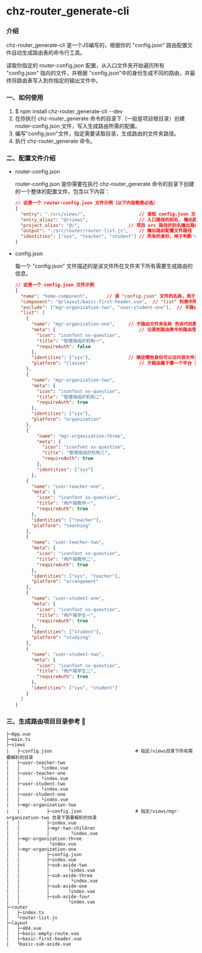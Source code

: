 # chz-router_generate-cli 

### 介绍 

chz-router_generate-cli 是一个JS编写的，根据你的 "config.json" 路由配置文件自动生成路由表的命令行工具。

读取你指定的 router-config.json 配置，从入口文件夹开始遍历所有 "config.json" 指向的文件，并根据 "config.json"中的身份生成不同的路由，并最终将路由表写入到你指定的输出文件中。

### 一、如何使用

1. $ npm install chz-router_generate-cli --dev
2. 在你执行 chz-router_generate 命令的目录下（一般是项目根目录）创建 router-config.json 文件，写入生成路由所需的配置。
3. 编写"config.json"文件，指定需要读取目录，生成路由的文件夹路径。
4. 执行 chz-router_generate 命令。

### 二、配置文件介绍 

- router-config.json

  router-config.json 是你需要在执行 chz-router_generate 命令的目录下创建的一个整体的配置文件，包含以下内容：

  ```json
  // 这是一个 router-config.json 文件示例（以下内容都是必选）
  {
    "entry": "./src/views/",					// 读取 config.json 文件 入口
    "entry_alias": "@/views",					// 入口路径的别名, 输出路由表时写component路径时使用
    "project_alias": "@/",					// 项目 src 路径的别名输出路由表时用于替换使用了项目根路径的路径
    "output": "./src/router/router-list.js",	// 输出路由配置文件路径
    "identities": ["sys", "teacher", "student"]	// 所有的身份，用于判断"config.json"文件中身份数组是否写错
  }
  ```

- config.json

  每一个 "config.json" 文件描述的是该文件所在文件夹下所有需要生成路由的信息。

  ```json
  // 这是一个 config.json 文件示例
  {
    "name": "home-component",		// 该 "config.json" 文件的名称，用于 "component" 父路由命名
    "component": "@/layout/basic-first-header.vue",  // "list" 列表中所有路由的父路由组件，该vue文件中需要有 <router-view /> 标签，用于显示子路由
    "exclude": ["mgr-organization-two", "user-student-one"],  // 子路由文件夹名称 某种情况下可能希望 "list" 中的路由组件不使用 "component" 指定的父路由组件，而是使用上一层级的路由组件（也就是说提升子路由层级，与父路由平级）
    "list": [
      {
        "name": "mgr-organization-one",		// 子路由文件夹名称 告诉代码需要解析哪一个文件夹，该文件夹下需要有 index.vue 文件来填充 "component" 指定 vue 文件的 <router-view /> 标签
        "meta": {								// 记录到路由表中的路由信息
          "icon": "iconfont xx-question",
          "title": "管理端组织机构一",
          "requireAuth": false
        },
        "identities": ["sys"],				// 确定哪些身份可以访问该文件夹下的路由
        "platform": "classes"					// 子路由属于哪一个平台 注意 只有解析入口的第一个 "config.json" 文件中有 "platform" 配置项生效，后续所有的子路由都会延续这个配置 不写为默认值
      },
      {
        "name": "mgr-organization-two",
        "meta": {
          "icon": "iconfont xx-question",
          "title": "管理端组织机构二",
          "requireAuth": true
        },
        "identities": ["sys"],
        "platform": "organization"
      },
      {
          "name": "mgr-organization-three",
          "meta": {
            "icon": "iconfont xx-question",
            "title": "管理端组织机构三",
            "requireAuth": true
          },
          "identities": ["sys"]
        },
      {
        "name": "user-teacher-one",
        "meta": {
          "icon": "iconfont xx-question",
          "title": "用户端教师一",
          "requireAuth": true
        },
        "identities": ["teacher"],
        "platform": "teaching"
      },
      {
        "name": "user-teacher-two",
        "meta": {
          "icon": "iconfont xx-question",
          "title": "用户端教师二",
          "requireAuth": true
        },
        "identities": ["sys", "teacher"],
        "platform": "arrangement"
      },
      {
        "name": "user-student-one",
        "meta": {
          "icon": "iconfont xx-question",
          "title": "用户端学生一",
          "requireAuth": true
        },
        "identities": ["student"],
        "platform": "studying"
      },
      {
        "name": "user-student-two",
        "meta": {
          "icon": "iconfont xx-question",
          "title": "用户端学生二",
          "requireAuth": true
        },
        "identities": ["sys", "student"]
      }
    ]
  }
  ```

### 三、生成路由项目目录参考 📑

```
├─App.vue
├─main.ts
├─views
|   ├─config.json								# 指定/views目录下所有需要解析的目录
|   ├─user-teacher-two
|   |        └index.vue
|   ├─user-teacher-one
|   |        └index.vue
|   ├─user-student-two
|   |        └index.vue
|   ├─user-student-one
|   |        └index.vue
|   ├─mgr-organization-two
|   |          ├─config.json					# 指定/views/mgr-organization-two 目录下需要解析的目录
|   |          ├─index.vue
|   |          ├─mgr-two-children
|   |          |        └index.vue
|   ├─mgr-organization-three
|   |           └index.vue
|   ├─mgr-organization-one
|   |          ├─config.json
|   |          ├─index.vue
|   |          ├─sub-aside-two
|   |          |       └index.vue
|   |          ├─sub-aside-three
|   |          |        └index.vue
|   |          ├─sub-aside-one
|   |          |       └index.vue
|   |          ├─sub-aside-four
|   |                  └index.vue
├─router
|   ├─index.ts
|   └router-list.js
├─layout
|   ├─404.vue
|   ├─basic-empty-route.vue
|   ├─basic-first-header.vue
|   └basic-sub-aside.vue
```



### 
